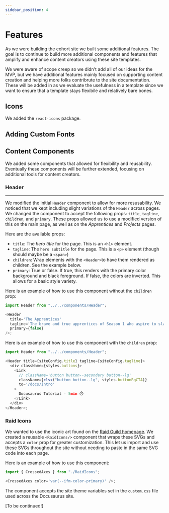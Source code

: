 ```yaml
---
sidebar_position: 4
---
```


# Features

As we were building the cohort site we built some additional features. The goal is to continue to build more additional components and features that amplify and enhance content creators using these site templates.

We were aware of scope creep so we didn't add all of our ideas for the MVP, but we have additional features mainly focused on supporting content creation and helping more folks contribrute to the site documentation. These will be added in as we evaluate the usefulness in a template since we want to ensure that a template stays flexibile and relatively bare bones.

## Icons

We added the `react-icons` package.

## Adding Custom Fonts

## Content Components

We added some components that allowed for flexibility and reusability. Eventually these components will be further extended, focusing on additional tools for content creators.

### Header

---

We modified the initial `Header` component to allow for more resusability. We noticed that we kept including slight variations of the `Header` across pages. We changed the component to accept the following props: `title`, `tagline`, `children`, and `primary`. These props allowed us to use a modified version of this on the main page, as well as on the _Apprentices_ and _Projects_ pages.

Here are the available props:

- `title`: The _hero title_ for the page. This is an `<h1>` element.
- `tagline`: The `hero subtitle` for the page. This is a `<p>` element (though should maybe be a `<span>`)
- `children`: Wrap elements with the `<Header>`to have them rendered as children. See the example below.
- `primary`: True or false. If true, this renders with the primary color background and black foreground. If false, the colors are inverted. This allows for a basic style variety.

Here is an example of how to use this component without the `children` prop:

```js
import Header from "../../components/Header";

<Header
  title='The Apprentices'
  tagline='The brave and true apprentices of Season 1 who aspire to slay web3 product demons.'
  primary={false}
/>;
```

Here is an example of how to use this component with the `children` prop:

```js
import Header from "../../components/Header";

<Header title={siteConfig.title} tagline={siteConfig.tagline}>
  <div className={styles.buttons}>
    <Link
      // className='button button--secondary button--lg'
      className={clsx("button button--lg", styles.buttonRgCTA)}
      to='/docs/intro'
    >
      Docusaurus Tutorial - 5min ⏱️
    </Link>
  </div>
</Header>;
```

### Raid Icons

We wanted to use the iconic art found on the [Raid Guild homepage](https://raidguild.org/). We created a reusable `<RaidIcons/>` component that wraps these SVGs and accepts a `color` prop for greater customization. This let us import and use these SVGs throughout the site without needing to paste in the same SVG code into each page.

Here is an example of how to use this component:

```js
import { CrossedAxes } from "./RaidIcons";

<CrossedAxes color='var(--ifm-color-primary)' />;
```

The component accepts the site theme variables set in the `custom.css` file used across the Docusaurus site.

[To be continued!]
